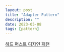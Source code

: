 ```yaml
---
layout: post
title: "Adapter Pattern"
description: ""
date: 2023-05-08
tags: [pattern]
---
```


<a href="http://www.yes24.com/Product/Goods/108192370">헤드 퍼스트 디자인 패턴</a>

